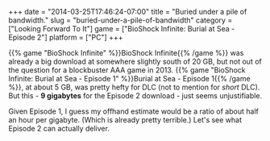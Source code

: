 +++
date = "2014-03-25T17:46:24-07:00"
title = "Buried under a pile of bandwidth."
slug = "buried-under-a-pile-of-bandwidth"
category = ["Looking Forward To It"]
game = ["BioShock Infinite: Burial at Sea - Episode 2"]
platform = ["PC"]
+++

{{% game "BioShock Infinite" %}}BioShock Infinite{{% /game %}} was already a big download at somewhere slightly south of 20 GB, but not out of the question for a blockbuster AAA game in 2013.  {{% game "BioShock Infinite: Burial at Sea - Episode 1" %}}Burial at Sea - Episode 1{{% /game %}}, at about 5 GB, was pretty hefty for DLC (not to mention for <i>short</i> DLC).  But this - <b>9 gigabytes</b> for the Episode 2 download - just seems unjustifiable.

Given Episode 1, I guess my offhand estimate would be a ratio of about half an hour per gigabyte.  (Which is already pretty terrible.)  Let's see what Episode 2 can actually deliver.